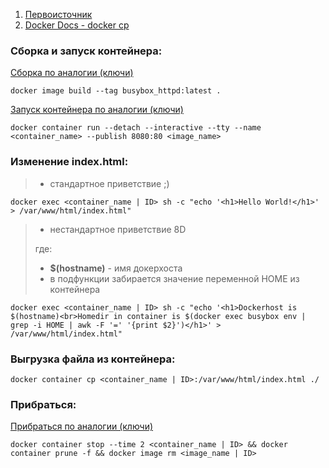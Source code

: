 1. [Первоисточник](https://github.com/stephenc/busybox-httpd-docker)
1. [Docker Docs - docker cp](https://docs.docker.com/reference/cli/docker/container/cp/)


### Сборка и запуск контейнера:

[Сборка по аналогии (ключи)](https://github.com/yaroslav-vorobyov/Docker_learn/blob/main/Ubuntu_only_ssh_block_cli/README.md#%D1%81%D0%B1%D0%BE%D1%80%D0%BA%D0%B0-%D0%BE%D0%B1%D1%80%D0%B0%D0%B7%D0%B0-%D0%B8%D0%B7-dockerfile-%D0%B8%D1%81%D0%BF%D0%BE%D0%BB%D1%8C%D0%B7%D1%83%D0%B5%D1%82%D1%81%D1%8F-%D1%81%D0%BE%D0%BA%D1%80%D0%B0%D1%89%D0%B5%D0%BD%D0%BD%D0%B0%D1%8F-%D0%B2%D0%B5%D1%80%D1%81%D0%B8%D1%8F)

    docker image build --tag busybox_httpd:latest . 

[Запуск контейнера по аналогии (ключи)](https://github.com/yaroslav-vorobyov/Docker_learn/blob/main/Ubuntu_only_ssh_block_cli/README.md#%D0%B7%D0%B0%D0%BF%D1%83%D1%81%D0%BA-%D0%BA%D0%BE%D0%BD%D1%82%D0%B5%D0%B9%D0%BD%D0%B5%D1%80%D0%B0)

    docker container run --detach --interactive --tty --name <container_name> --publish 8080:80 <image_name>

### Изменение index.html:

> * стандартное приветствие ;)

    docker exec <container_name | ID> sh -c "echo '<h1>Hello World!</h1>' > /var/www/html/index.html"

> * нестандартное приветствие 8D
> 
> где:
> * **$(hostname)** - имя докерхоста
> * в подфункции забирается значение переменной HOME из контейнера 

    docker exec <container_name | ID> sh -c "echo '<h1>Dockerhost is $(hostname)<br>Homedir in container is $(docker exec busybox env | grep -i HOME | awk -F '=' '{print $2}')</h1>' > /var/www/html/index.html"

### Выгрузка файла из контейнера:

    docker container cp <container_name | ID>:/var/www/html/index.html ./

### Прибраться:

[Прибраться по аналогии (ключи)](https://github.com/yaroslav-vorobyov/Docker_learn/blob/main/Ubuntu_only_ssh_block_cli/README.md#%D0%BF%D1%80%D0%B8%D0%B1%D1%80%D0%B0%D1%82%D1%8C%D1%81%D1%8F)

    docker container stop --time 2 <container_name | ID> && docker container prune -f && docker image rm <image_name | ID>